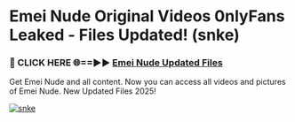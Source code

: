 # Emei Nude Original Videos 0nlyFans Leaked - Files Updated! (snke)

<h3>🔴 CLICK HERE 🌐==►► <a href="https://tinyurl.com/y5r63du9" rel="nofollow">Emei Nude Updated Files</a></h3>

Get Emei Nude and all content. Now you can access all videos and pictures of Emei Nude. New Updated Files 2025!

[![snke](https://i.imgur.com/UVo9nyh.gif)](https://tinyurl.com/y5r63du9)